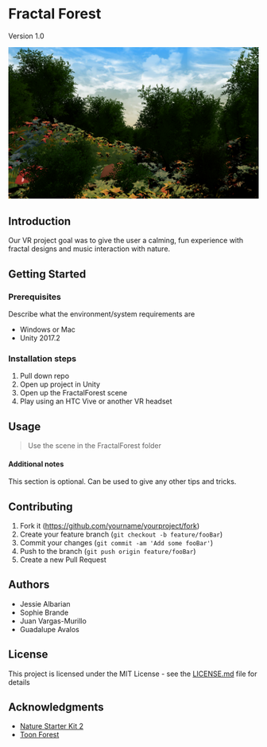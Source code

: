 <!-- Markdown link & img definitions -->
[npm-image]: https://img.shields.io/npm/v/datadog-metrics.svg?style=flat-square
[npm-url]: https://npmjs.org/package/datadog-metrics
[npm-downloads]: https://img.shields.io/npm/dm/datadog-metrics.svg?style=flat-square
[travis-image]: https://img.shields.io/travis/dbader/node-datadog-metrics/master.svg?style=flat-square
[travis-url]: https://travis-ci.org/dbader/node-datadog-metrics
[wiki]: https://github.com/yourname/yourproject/wiki
[placeholder-image]: http://via.placeholder.com/700x400
<!-- End markdown link & img definitions -->

# Fractal Forest
Version 1.0 <br>

![Screenshot](screenshot.png)

## Introduction
Our VR project goal was to give the user a calming, fun experience with fractal designs and music interaction with nature.

## Getting Started

### Prerequisites
Describe what the environment/system requirements are
* Windows or Mac
* Unity 2017.2

### Installation steps
1. Pull down repo
2. Open up project in Unity
3. Open up the FractalForest scene
4. Play using an HTC Vive or another VR headset

## Usage
> Use the scene in the FractalForest folder

#### Additional notes
This section is optional. Can be used to give any other tips and tricks.

## Contributing
1. Fork it (<https://github.com/yourname/yourproject/fork>)
2. Create your feature branch (`git checkout -b feature/fooBar`)
3. Commit your changes (`git commit -am 'Add some fooBar'`)
4. Push to the branch (`git push origin feature/fooBar`)
5. Create a new Pull Request

## Authors
* Jessie Albarian
* Sophie Brande
* Juan Vargas-Murillo
* Guadalupe Avalos

## License
This project is licensed under the MIT License - see the [LICENSE.md](LICENSE.md) file for details

## Acknowledgments

* [Nature Starter Kit 2](https://www.assetstore.unity3d.com/en/#!/content/52977)
* [Toon Forest](https://www.assetstore.unity3d.com/en/#!/content/66124)
